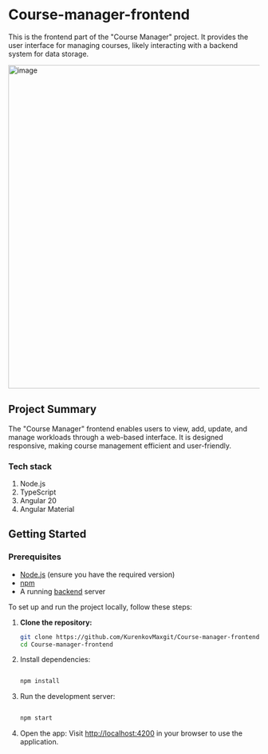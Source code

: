 # Course-manager-frontend

This is the frontend part of the "Course Manager" project. It provides the user interface for managing courses, likely interacting with a backend system for data storage.

<img width="1050" height="648" alt="image" src="https://github.com/user-attachments/assets/2fc17716-7e8e-44ca-9194-50843247a240" />

## Project Summary

The "Course Manager" frontend enables users to view, add, update, and manage workloads through a web-based interface. It is designed responsive, making course management efficient and user-friendly.

### Tech stack
1. Node.js
3. TypeScript
4. Angular 20
5. Angular Material

## Getting Started
### Prerequisites

- [Node.js](https://nodejs.org/) (ensure you have the required version)
- [npm](https://www.npmjs.com/)
- A running [backend](https://github.com/KurenkovMaxgit/Course-manager-backend) server

To set up and run the project locally, follow these steps:

1. **Clone the repository:**
   ```sh
   git clone https://github.com/KurenkovMaxgit/Course-manager-frontend.git
   cd Course-manager-frontend
   

2. Install dependencies:
   ```sh

   npm install
   

3. Run the development server:
   ```sh
   
   npm start
   

5. Open the app:
   Visit [http://localhost:4200](http://localhost:4200) in your browser to use the application.
